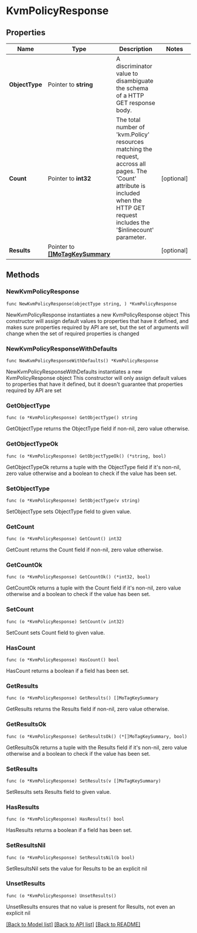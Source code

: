 # KvmPolicyResponse

## Properties

Name | Type | Description | Notes
------------ | ------------- | ------------- | -------------
**ObjectType** | Pointer to **string** | A discriminator value to disambiguate the schema of a HTTP GET response body. | 
**Count** | Pointer to **int32** | The total number of &#39;kvm.Policy&#39; resources matching the request, accross all pages. The &#39;Count&#39; attribute is included when the HTTP GET request includes the &#39;$inlinecount&#39; parameter. | [optional] 
**Results** | Pointer to [**[]MoTagKeySummary**](mo.TagKeySummary.md) |  | [optional] 

## Methods

### NewKvmPolicyResponse

`func NewKvmPolicyResponse(objectType string, ) *KvmPolicyResponse`

NewKvmPolicyResponse instantiates a new KvmPolicyResponse object
This constructor will assign default values to properties that have it defined,
and makes sure properties required by API are set, but the set of arguments
will change when the set of required properties is changed

### NewKvmPolicyResponseWithDefaults

`func NewKvmPolicyResponseWithDefaults() *KvmPolicyResponse`

NewKvmPolicyResponseWithDefaults instantiates a new KvmPolicyResponse object
This constructor will only assign default values to properties that have it defined,
but it doesn't guarantee that properties required by API are set

### GetObjectType

`func (o *KvmPolicyResponse) GetObjectType() string`

GetObjectType returns the ObjectType field if non-nil, zero value otherwise.

### GetObjectTypeOk

`func (o *KvmPolicyResponse) GetObjectTypeOk() (*string, bool)`

GetObjectTypeOk returns a tuple with the ObjectType field if it's non-nil, zero value otherwise
and a boolean to check if the value has been set.

### SetObjectType

`func (o *KvmPolicyResponse) SetObjectType(v string)`

SetObjectType sets ObjectType field to given value.


### GetCount

`func (o *KvmPolicyResponse) GetCount() int32`

GetCount returns the Count field if non-nil, zero value otherwise.

### GetCountOk

`func (o *KvmPolicyResponse) GetCountOk() (*int32, bool)`

GetCountOk returns a tuple with the Count field if it's non-nil, zero value otherwise
and a boolean to check if the value has been set.

### SetCount

`func (o *KvmPolicyResponse) SetCount(v int32)`

SetCount sets Count field to given value.

### HasCount

`func (o *KvmPolicyResponse) HasCount() bool`

HasCount returns a boolean if a field has been set.

### GetResults

`func (o *KvmPolicyResponse) GetResults() []MoTagKeySummary`

GetResults returns the Results field if non-nil, zero value otherwise.

### GetResultsOk

`func (o *KvmPolicyResponse) GetResultsOk() (*[]MoTagKeySummary, bool)`

GetResultsOk returns a tuple with the Results field if it's non-nil, zero value otherwise
and a boolean to check if the value has been set.

### SetResults

`func (o *KvmPolicyResponse) SetResults(v []MoTagKeySummary)`

SetResults sets Results field to given value.

### HasResults

`func (o *KvmPolicyResponse) HasResults() bool`

HasResults returns a boolean if a field has been set.

### SetResultsNil

`func (o *KvmPolicyResponse) SetResultsNil(b bool)`

 SetResultsNil sets the value for Results to be an explicit nil

### UnsetResults
`func (o *KvmPolicyResponse) UnsetResults()`

UnsetResults ensures that no value is present for Results, not even an explicit nil

[[Back to Model list]](../README.md#documentation-for-models) [[Back to API list]](../README.md#documentation-for-api-endpoints) [[Back to README]](../README.md)


